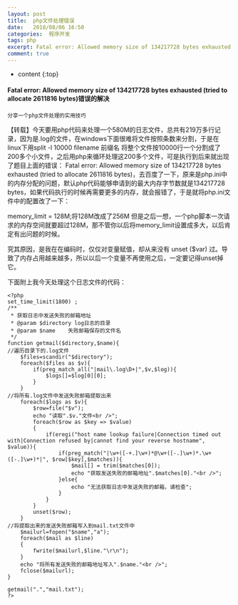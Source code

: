 ```yaml
---
layout: post
title:  php文件处理错误
date:   2018/08/06 16:50
categories:  程序开发
tags: php 
excerpt: Fatal error: Allowed memory size of 134217728 bytes exhausted (tried to allocate 2611816 bytes)错误的解决  分享一个php文件处理的实用技巧   【转载】今天要用php代码来处理一个580M的日志文件，总共有219万多行记录，因为是.log的文件，在windows下面很难将文件按照条数来分割，于是在li
comment: true
---
```

* content
{:top}

<h4>Fatal error: Allowed memory size of 134217728 bytes exhausted (tried to allocate 2611816 bytes)错误的解决</h4>

<pre><code>分享一个php文件处理的实用技巧
</code></pre>

【转载】今天要用php代码来处理一个580M的日志文件，总共有219万多行记录，因为是.log的文件，在windows下面很难将文件按照条数来分割，于是在linux下用split -l 10000 filename 前缀名 将整个文件按10000行一个分割成了200多个小文件，之后用php来循环处理这200多个文件，可是执行到后来就出现了题目上面的错误：
Fatal error: Allowed memory size of 134217728 bytes exhausted (tried to allocate 2611816 bytes)，去百度了一下，原来是php.ini中的内存分配的问题，默认php代码能够申请到的最大内存字节数就是134217728 bytes，如果代码执行的时候再需要更多的内存，就会报错了，于是就将php.ini文件中的配置改了一下：

memory_limit = 128M;将128M改成了256M
但是之后一想，一个php脚本一次请求的内存空间就要超过128M，那不管你以后将memory_limit设置成多大，以后肯定有出问题的时候。

究其原因，是我在在编码时，仅仅对变量赋值，却从来没有 unset ($var) 过。导致了内存占用越来越多，所以以后一个变量不再使用之后，一定要记得unset掉它。

下面附上我今天处理这个日志文件的代码：

<pre><code class="language-php ">&lt;?php
set_time_limit(1800) ;
/**
 * 获取日志中发送失败的邮箱地址
 * @param $directory log日志的目录
 * @param $name    失败邮箱保存的文件名
 */
function getmail($directory,$name){
//遍历目录下的.log文件
    $files=scandir("$directory");
    foreach($files as $v){
        if(preg_match_all("|mail\.log\D+|",$v,$log)){
            $logs[]=$log[0][0];
        }
    }
//将所有.log文件中发送失败邮箱提取出来    
    foreach($logs as $v){
        $row=file("$v");
        echo "读取".$v."文件&lt;br /&gt;";
        foreach($row as $key =&gt; $value)
        {
            if(eregi("host name lookup failure|Connection timed out with|Connection refused by|cannot find your reverse hostname", $value)){
                if(preg_match("|\w+([-+.]\w+)*@\w+([-.]\w+)*.\w+([-.]\w+)*|", $row[$key],$matches)){
                    $mail[] = trim($matches[0]);
                    echo "获取发送失败的邮箱地址".$matches[0]."&lt;br /&gt;";
                }else{
                    echo "无法获取日志中发送失败的邮箱，请检查";
                }
            }
        }
        unset($row);
    }
//将提取出来的发送失败邮箱写入到mail.txt文件中    
    $mailurl=fopen("$name","a");
    foreach($mail as $line)
    {
        fwrite($mailurl,$line."\r\n");
    }
    echo "将所有发送失败的邮箱地址写入".$name."&lt;br /&gt;";
    fclose($mailurl);
}

getmail(".","mail.txt");
?&gt;
</code></pre>
    
